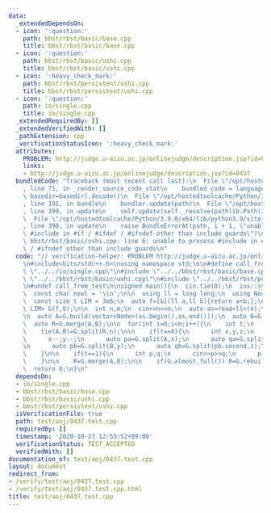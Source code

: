 ```yaml
---
data:
  _extendedDependsOn:
  - icon: ':question:'
    path: bbst/rbst/basic/base.cpp
    title: bbst/rbst/basic/base.cpp
  - icon: ':question:'
    path: bbst/rbst/basic/ushi.cpp
    title: bbst/rbst/basic/ushi.cpp
  - icon: ':heavy_check_mark:'
    path: bbst/rbst/persistent/ushi.cpp
    title: bbst/rbst/persistent/ushi.cpp
  - icon: ':question:'
    path: io/single.cpp
    title: io/single.cpp
  _extendedRequiredBy: []
  _extendedVerifiedWith: []
  _pathExtension: cpp
  _verificationStatusIcon: ':heavy_check_mark:'
  attributes:
    PROBLEM: http://judge.u-aizu.ac.jp/onlinejudge/description.jsp?id=0437
    links:
    - http://judge.u-aizu.ac.jp/onlinejudge/description.jsp?id=0437
  bundledCode: "Traceback (most recent call last):\n  File \"/opt/hostedtoolcache/Python/3.9.0/x64/lib/python3.9/site-packages/onlinejudge_verify/documentation/build.py\"\
    , line 71, in _render_source_code_stat\n    bundled_code = language.bundle(stat.path,\
    \ basedir=basedir).decode()\n  File \"/opt/hostedtoolcache/Python/3.9.0/x64/lib/python3.9/site-packages/onlinejudge_verify/languages/cplusplus.py\"\
    , line 191, in bundle\n    bundler.update(path)\n  File \"/opt/hostedtoolcache/Python/3.9.0/x64/lib/python3.9/site-packages/onlinejudge_verify/languages/cplusplus_bundle.py\"\
    , line 399, in update\n    self.update(self._resolve(pathlib.Path(included), included_from=path))\n\
    \  File \"/opt/hostedtoolcache/Python/3.9.0/x64/lib/python3.9/site-packages/onlinejudge_verify/languages/cplusplus_bundle.py\"\
    , line 398, in update\n    raise BundleErrorAt(path, i + 1, \"unable to process\
    \ #include in #if / #ifdef / #ifndef other than include guards\")\nonlinejudge_verify.languages.cplusplus_bundle.BundleErrorAt:\
    \ bbst/rbst/basic/ushi.cpp: line 6: unable to process #include in #if / #ifdef\
    \ / #ifndef other than include guards\n"
  code: "// verification-helper: PROBLEM http://judge.u-aizu.ac.jp/onlinejudge/description.jsp?id=0437\n\
    \n#include<bits/stdc++.h>\nusing namespace std;\n\n#define call_from_test\n#include\
    \ \"../../io/single.cpp\"\n#include \"../../bbst/rbst/basic/base.cpp\"\n#include\
    \ \"../../bbst/rbst/basic/ushi.cpp\"\n#include \"../../bbst/rbst/persistent/ushi.cpp\"\
    \n#undef call_from_test\n\nsigned main(){\n  cin.tie(0);\n  ios::sync_with_stdio(0);\n\
    \  const char newl = '\\n';\n\n  using ll = long long;\n  using Node = NodeBase<ll>;\n\
    \  const size_t LIM = 3e6;\n  auto f=[&](ll a,ll b){return a+b;};\n  PersistentUshi<Node,\
    \ LIM> G(f,0);\n\n  int n,m;\n  cin>>n>>m;\n  auto as=read<ll>(n);\n  auto bs=read<ll>(n);\n\
    \n  auto A=G.build(vector<Node>(as.begin(),as.end()));\n  auto B=G.build(vector<Node>(bs.begin(),bs.end()));\n\
    \  auto R=G.merge(A,B);\n\n  for(int i=0;i<m;i++){\n    int t;\n    cin>>t;\n\n\
    \    tie(A,B)=G.split(R,n);\n\n    if(t==0){\n      int x,y,z;\n      cin>>x>>y>>z;\n\
    \      x--;y--;\n      auto pa=G.split(A,x);\n      auto qa=G.split(pa.second,z);\n\
    \n      auto pb=G.split(B,y);\n      auto qb=G.split(pb.second,z);\n\n      A=G.merge(pa.first,G.merge(qb.first,qa.second));\n\
    \    }\n\n    if(t==1){\n      int p,q;\n      cin>>p>>q;\n      p--;\n      cout<<G.query(A,p,q)<<newl;\n\
    \    }\n\n    R=G.merge(A,B);\n\n    if(G.almost_full()) R=G.rebuild(R);\n  }\n\
    \  return 0;\n}\n"
  dependsOn:
  - io/single.cpp
  - bbst/rbst/basic/base.cpp
  - bbst/rbst/basic/ushi.cpp
  - bbst/rbst/persistent/ushi.cpp
  isVerificationFile: true
  path: test/aoj/0437.test.cpp
  requiredBy: []
  timestamp: '2020-10-27 12:55:52+09:00'
  verificationStatus: TEST_ACCEPTED
  verifiedWith: []
documentation_of: test/aoj/0437.test.cpp
layout: document
redirect_from:
- /verify/test/aoj/0437.test.cpp
- /verify/test/aoj/0437.test.cpp.html
title: test/aoj/0437.test.cpp
---
```


